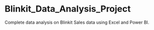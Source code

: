 # Blinkit_Data_Analysis_Project
Complete data analysis on Blinkit Sales data using Excel and Power BI.

